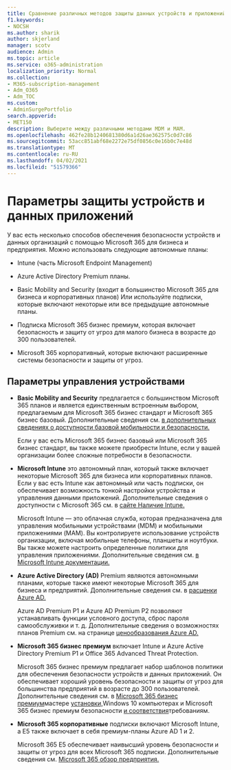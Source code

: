 ```yaml
---
title: Сравнение различных методов защиты данных устройств и приложений
f1.keywords:
- NOCSH
ms.author: sharik
author: skjerland
manager: scotv
audience: Admin
ms.topic: article
ms.service: o365-administration
localization_priority: Normal
ms.collection:
- M365-subscription-management
- Adm_O365
- Adm_TOC
ms.custom:
- AdminSurgePortfolio
search.appverid:
- MET150
description: Выберите между различными методами MDM и MAM.
ms.openlocfilehash: 462fe28b1240681380d6a1d26ae362575c0d7c86
ms.sourcegitcommit: 53acc851abf68e2272e75df0856c0e16b0c7e48d
ms.translationtype: MT
ms.contentlocale: ru-RU
ms.lasthandoff: 04/02/2021
ms.locfileid: "51579366"
---
```

# <a name="options-for-protecting-your-devices-and-app-data"></a>Параметры защиты устройств и данных приложений

У вас есть несколько способов обеспечения безопасности устройств и данных организаций с помощью Microsoft 365 для бизнеса и предприятия. Можно использовать следующие автономные планы:

- Intune (часть Microsoft Endpoint Management)
- Azure Active Directory Premium планы.
- Basic Mobility and Security (входит в большинство Microsoft 365 для бизнеса и корпоративных планов) Или используйте подписки, которые включают некоторые или все предыдущие автономные планы.

- Подписка Microsoft 365 бизнес премиум, которая включает безопасность и защиту от угроз для малого бизнеса в возрасте до 300 пользователей.
- Microsoft 365 корпоративный, которые включают расширенные системы безопасности и защиты от угроз.

## <a name="device-management-options"></a>Параметры управления устройствами

- **Basic Mobility and Security** предлагается с большинством Microsoft 365 планов и является единственным встроенным выбором, предлагаемым для Microsoft 365 бизнес стандарт и Microsoft 365 бизнес базовый. Дополнительные сведения см. [в дополнительных сведениях о доступности базовой мобильности и безопасности.](../basic-mobility-security/choose-between-basic-mobility-and-security-and-intune.md#availability-of-basic-mobility-and-security-and-intune) 

    Если у вас есть Microsoft 365 бизнес базовый или Microsoft 365 бизнес стандарт, вы также можете приобрести Intune, если у вашей организации более сложные потребности в безопасности.
 
- **Microsoft Intune** это автономный план, который также включает некоторые Microsoft 365 для бизнеса или корпоративных планов. Если у вас есть Intune как автономный или часть подписки, он обеспечивает возможность тонкой настройки устройства и управления данными приложений. Дополнительные сведения о доступности с Microsoft 365 см. в [сайте Наличие Intune.](../basic-mobility-security/choose-between-basic-mobility-and-security-and-intune.md#availability-of-basic-mobility-and-security-and-intune)

    Microsoft Intune — это облачная служба, которая предназначена для управления мобильными устройствами (MDM) и мобильными приложениями (MAM). Вы контролируете использование устройств организации, включая мобильные телефоны, планшеты и ноутбуки. Вы также можете настроить определенные политики для управления приложениями. Дополнительные сведения см. [в Microsoft Intune документации.](/mem/intune/)

- **Azure Active Directory (AD)** Premium являются автономными планами, которые также имеют некоторые Microsoft 365 для бизнеса и предприятий. Дополнительные сведения см. в [расценки Azure AD.](https://azure.microsoft.com/pricing/details/active-directory/)

     Azure AD Premium P1 и Azure AD Premium P2 позволяют устанавливать функции условного доступа, сброс пароля самообслуживки и т. д. Дополнительные сведения о возможностях планов Premium см. на странице [ценообразования Azure AD.](https://azure.microsoft.com/pricing/details/active-directory/)
- **Microsoft 365 бизнес премиум** включает Intune и Azure Active Directory Premium P1 и Office 365 Advanced Threat Protection. 
 
    Microsoft 365 бизнес премиум предлагает набор шаблонов политики для обеспечения безопасности устройств и данных приложений. Он обеспечивает хороший уровень безопасности и защиты от угроз для большинства предприятий в возрасте до 300 пользователей. Дополнительные сведения см. в [Microsoft 365 бизнес премиум](../../business/set-up.md)мастере [установки,](../../business/secure-win-10-pcs.md)Windows 10 компьютерах и Microsoft 365 бизнес премиум безопасности [и соответствия](../../business/security-features.md)требованиям.

- **Microsoft 365 корпоративные** подписки включают Microsoft Intune, а E5 также включает в себя премиум-планы Azure AD 1 и 2.

    Microsoft 365 E5 обеспечивает наивысший уровень безопасности и защиты от угроз для всех Microsoft 365 подписки. Дополнительные сведения см. [Microsoft 365 обзор предприятия.](../../enterprise/microsoft-365-overview.md)